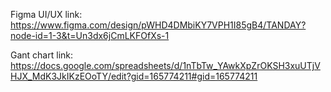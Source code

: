 Figma UI/UX link: https://www.figma.com/design/pWHD4DMbiKY7VPH1I85gB4/TANDAY?node-id=1-3&t=Un3dx6jCmLKFOfXs-1

Gant chart link: https://docs.google.com/spreadsheets/d/1nTbTw_YAwkXpZrOKSH3xuUTjVHJX_MdK3JkIKzEOoTY/edit?gid=165774211#gid=165774211
